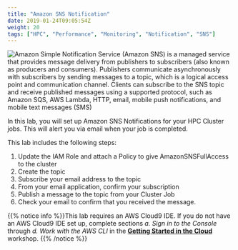 ```yaml
---
title: "Amazon SNS Notification"
date: 2019-01-24T09:05:54Z
weight: 20
tags: ["HPC", "Performance", "Monitoring", "Notification", "SNS"]
---
```



![Amazon Simple Notification Service](https://aws.amazon.com/sns/) (Amazon SNS) is a managed service that provides message delivery from publishers to subscribers (also known as producers and consumers). Publishers communicate asynchronously with subscribers by sending messages to a topic, which is a logical access point and communication channel. Clients can subscribe to the SNS topic and receive published messages using a supported protocol, such as Amazon SQS, AWS Lambda, HTTP, email, mobile push notifications, and mobile text messages (SMS)


In this lab, you will set up Amazon SNS Notifications for your HPC Cluster jobs. This will alert you via email when your job is completed. 

This lab includes the following steps:

  1. Update the IAM Role and attach a Policy to give AmazonSNSFullAccess to the cluster
  2. Create the topic
  3. Subscribe your email address to the topic
  4. From your email application, confirm your subscription
  5. Publish a message to the topic from your Cluster Job
  6. Check your email to confirm that you received the message.

{{% notice info %}}This lab requires an AWS Cloud9 IDE. If you do not have an AWS Cloud9 IDE set up, complete sections *a. Sign in to the Console* through *d. Work with the AWS CLI* in the [**Getting Started in the Cloud**](/02-aws-getting-started.html) workshop. 
{{% /notice %}}
